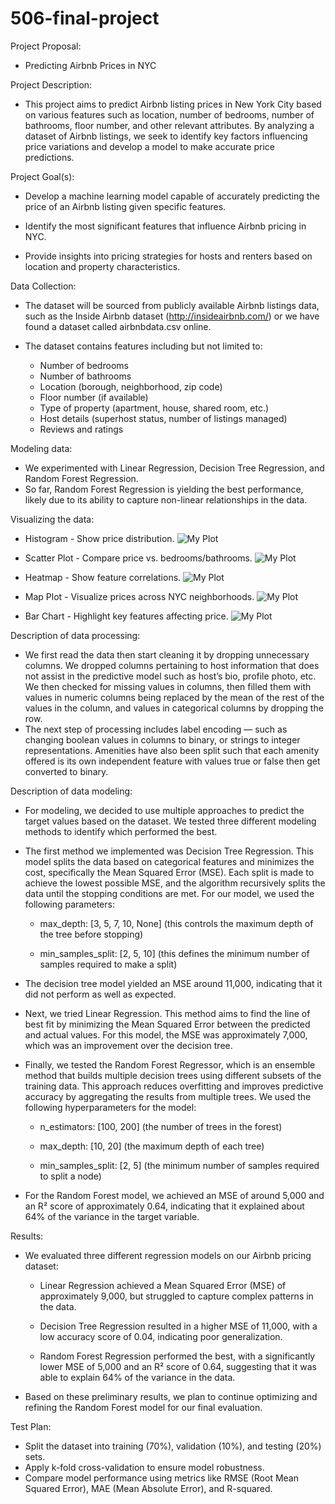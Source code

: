# 506-final-project

Project Proposal: 
 - Predicting Airbnb Prices in NYC


Project Description: 
 - This project aims to predict Airbnb listing prices in New York City based on various features such as location, number of bedrooms, number of bathrooms, floor number, and other relevant attributes. By analyzing a dataset of Airbnb listings, we seek to identify key factors influencing price variations and develop a model to make accurate price predictions.


Project Goal(s):
 - Develop a machine learning model capable of accurately predicting the price of an Airbnb listing given specific features.

 - Identify the most significant features that influence Airbnb pricing in NYC.

 - Provide insights into pricing strategies for hosts and renters based on location and property characteristics.


Data Collection:
 - The dataset will be sourced from publicly available Airbnb listings data, such as the Inside Airbnb dataset (http://insideairbnb.com/) or we have found a dataset called airbnbdata.csv online.

 - The dataset contains features including but not limited to:
    - Number of bedrooms
    - Number of bathrooms
    - Location (borough, neighborhood, zip code)
    - Floor number (if available)
    - Type of property (apartment, house, shared room, etc.)
    - Host details (superhost status, number of listings managed)
    - Reviews and ratings


Modeling data:
 - We experimented with Linear Regression, Decision Tree Regression, and Random Forest Regression.
 - So far, Random Forest Regression is yielding the best performance, likely due to its ability to capture non-linear relationships in the data.


Visualizing the data: 
 - Histogram - Show price distribution.
    ![My Plot](graphs/Histogram.png)



 - Scatter Plot - Compare price vs. bedrooms/bathrooms.
 ![My Plot](graphs/scatter_plot.png)



 - Heatmap - Show feature correlations.
![My Plot](/graphs/Heatmap.png)




 - Map Plot - Visualize prices across NYC neighborhoods.
 ![My Plot](graphs/map_plot.png)



 - Bar Chart - Highlight key features affecting price.
![My Plot](graphs/bar_chart.png)


Description of data processing:
 - We first read the data then start cleaning it by dropping unnecessary columns. We dropped columns pertaining to host information that does not assist in the predictive model such as host’s bio, profile photo, etc.  We then checked for missing values in columns, then filled them with values in numeric columns being replaced by the mean of the rest of the values in the column, and values in categorical columns by dropping the row.
 - The next step of processing includes label encoding — such as changing boolean values in columns to binary, or strings to integer representations. Amenities have also been split such that each amenity offered is its own independent feature with values true or false then get converted to binary. 


Description of data modeling:
 - For modeling, we decided to use multiple approaches to predict the target values based on the dataset. We tested three different modeling methods to identify which performed the best.

 - The first method we implemented was Decision Tree Regression. This model splits the data based on categorical features and minimizes the cost, specifically the Mean Squared Error (MSE). Each split is made to achieve the lowest possible MSE, and the algorithm recursively splits the data until the stopping conditions are met. For our model, we used the following parameters:

   - max_depth: [3, 5, 7, 10, None] (this controls the maximum depth of the tree before stopping)

   - min_samples_split: [2, 5, 10] (this defines the minimum number of samples required to make a split)

 - The decision tree model yielded an MSE around 11,000, indicating that it did not perform as well as expected.

 - Next, we tried Linear Regression. This method aims to find the line of best fit by minimizing the Mean Squared Error between the predicted and actual values. For this model, the MSE was approximately 7,000, which was an improvement over the decision tree.

 - Finally, we tested the Random Forest Regressor, which is an ensemble method that builds multiple decision trees using different subsets of the training data. This approach reduces overfitting and improves predictive accuracy by aggregating the results from multiple trees. We used the following hyperparameters for the model:

    - n_estimators: [100, 200] (the number of trees in the forest)

    - max_depth: [10, 20] (the maximum depth of each tree)

    - min_samples_split: [2, 5] (the minimum number of samples required to split a node)

 - For the Random Forest model, we achieved an MSE of around 5,000 and an R² score of approximately 0.64, indicating that it explained about 64% of the variance in the target variable.


Results: 
 - We evaluated three different regression models on our Airbnb pricing dataset:
      - Linear Regression achieved a Mean Squared Error (MSE) of approximately 9,000, but struggled to capture complex patterns in the data.

      - Decision Tree Regression resulted in a higher MSE of 11,000, with a low accuracy score of 0.04, indicating poor generalization.

      - Random Forest Regression performed the best, with a significantly lower MSE of 5,000 and an R² score of 0.64, suggesting that it was able to explain 64% of the variance in the data.

 - Based on these preliminary results, we plan to continue optimizing and refining the Random Forest model for our final evaluation.


Test Plan:
 - Split the dataset into training (70%), validation (10%), and testing (20%) sets.
 - Apply k-fold cross-validation to ensure model robustness.
 - Compare model performance using metrics like RMSE (Root Mean Squared Error), MAE (Mean Absolute Error), and R-squared.

